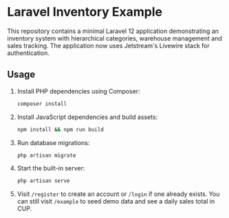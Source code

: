 # Laravel Inventory Example

This repository contains a minimal Laravel 12 application demonstrating an inventory system with hierarchical categories, warehouse management and sales tracking. The application now uses Jetstream's Livewire stack for authentication.

## Usage

1. Install PHP dependencies using Composer:
   ```bash
   composer install
   ```
2. Install JavaScript dependencies and build assets:
   ```bash
   npm install && npm run build
   ```
3. Run database migrations:
   ```bash
   php artisan migrate
   ```
4. Start the built-in server:
   ```bash
   php artisan serve
   ```
5. Visit `/register` to create an account or `/login` if one already exists. You can still visit `/example` to seed demo data and see a daily sales total in CUP.
